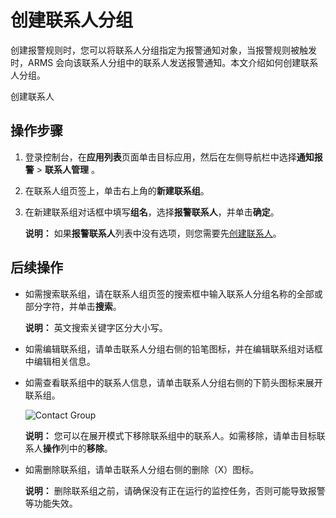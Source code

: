 # 创建联系人分组

创建报警规则时，您可以将联系人分组指定为报警通知对象，当报警规则被触发时，ARMS 会向该联系人分组中的联系人发送报警通知。本文介绍如何创建联系人分组。

创建联系人

## 操作步骤

1.  登录控制台，在**应用列表**页面单击目标应用，然后在左侧导航栏中选择**通知报警** \> **联系人管理** 。

2.  在联系人组页签上，单击右上角的**新建联系组**。

3.  在新建联系组对话框中填写**组名**，选择**报警联系人**，并单击**确定**。

    **说明：** 如果**报警联系人**列表中没有选项，则您需要先[创建联系人](/intl.zh-CN/大盘和报警/创建联系人.md)。


## 后续操作

-   如需搜索联系组，请在联系人组页签的搜索框中输入联系人分组名称的全部或部分字符，并单击**搜索**。

    **说明：** 英文搜索关键字区分大小写。

-   如需编辑联系组，请单击联系人分组右侧的铅笔图标，并在编辑联系组对话框中编辑相关信息。
-   如需查看联系组中的联系人信息，请单击联系人分组右侧的下箭头图标来展开联系组。

    ![Contact Group](../images/p43297.png "查看联系组中的联系人信息")

    **说明：** 您可以在展开模式下移除联系组中的联系人。如需移除，请单击目标联系人**操作**列中的**移除**。

-   如需删除联系组，请单击联系人分组右侧的删除（X）图标。

    **说明：** 删除联系组之前，请确保没有正在运行的监控任务，否则可能导致报警等功能失效。


